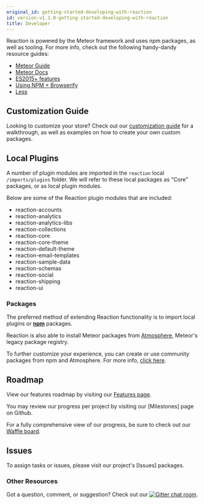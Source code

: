```yaml
---
original_id: getting-started-developing-with-reaction
id: version-v1.1.0-getting-started-developing-with-reaction
title: Developer
---
```

    
Reaction is powered by the Meteor framework and uses npm packages, as well as tooling. For more info, check out the following handy-dandy resource guides:

- [Meteor Guide](http://guide.meteor.com/)
- [Meteor Docs](http://docs.meteor.com/#/basic/)
- [ES2015+ features](https://github.com/meteor/meteor/tree/master/packages/ecmascript#supported-es2015-features)
- [Using NPM + Browserify](http://guide.meteor.com/build-tool.html#client-npm)
- [Less](http://guide.meteor.com/build-tool.html#less)

## Customization Guide

Looking to customize your store? Check out our [customization guide](tutorial.md) for a walkthrough, as well as examples on how to create your own custom packages.

## Local Plugins

A number of plugin modules are imported in the `reaction` local `/imports/plugins` folder. We will refer to these local packages as "Core" packages, or as local plugin modules.

Below are some of the Reaction plugin modules that are included:

- reaction-accounts
- reaction-analytics
- reaction-analytics-libs
- reaction-collections
- reaction-core
- reaction-core-theme
- reaction-default-theme
- reaction-email-templates
- reaction-sample-data
- reaction-schemas
- reaction-social
- reaction-shipping
- reaction-ui

### Packages

The preferred method of extending Reaction functionality is to import local plugins or [**npm**](https://www.npmjs.com/) packages.

Reaction is also able to install Meteor packages from [Atmosphere](https://atmospherejs.com/), Meteor's legacy package registry.

To further customize your experience, you can create or use community packages from npm and Atmosphere. For more info, [click here](https://guide.meteor.com/atmosphere-vs-npm.html).

## Roadmap

View our features roadmap by visiting our [Features page](https://demandcluster.com/features).

You may review our progress per project by visiting our [Milestones] page on Github.

For a fully comprehensive view of our progress, be sure to check out our [Waffle board](https://waffle.io/reactioncommerce/reaction).

## Issues

To assign tasks or issues, please visit our project's [Issues] packages.

### Other Resources

Got a question, comment, or suggestion? Check out our [![Gitter chat room](https://badges.gitter.im/JoinChat.svg)](https://gitter.im/reactioncommerce/reaction?utm_source=badge&utm_medium=badge&utm_campaign=pr-badge&utm_content=badge).
